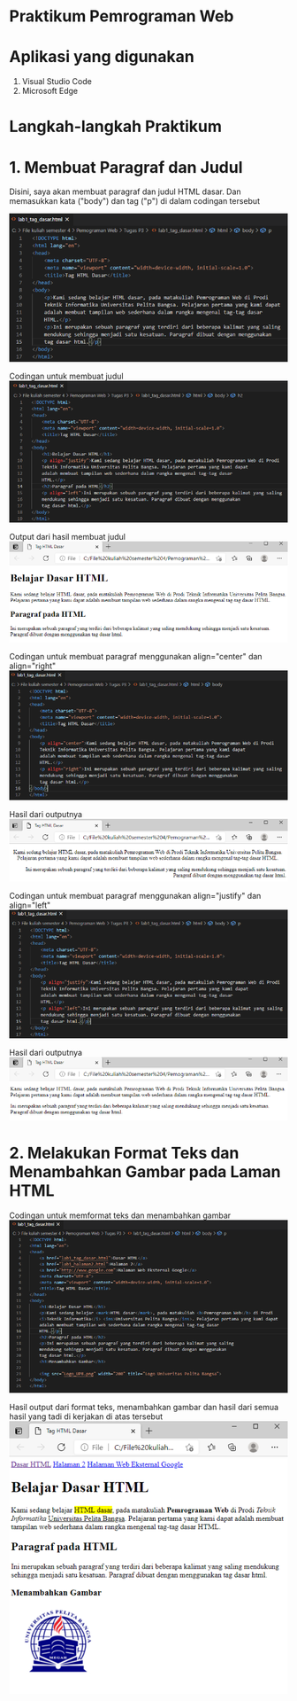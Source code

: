 # Praktikum Pemrograman Web

# Aplikasi yang digunakan
1. Visual Studio Code
2. Microsoft Edge

# Langkah-langkah Praktikum
# 1. Membuat Paragraf dan Judul

Disini, saya akan membuat paragraf dan judul HTML dasar. Dan memasukkan kata ("body") dan tag ("p") di dalam codingan tersebut





![input](https://github.com/ikmalriyan21/Lab1Web/blob/254126c69cb1d4c4e425ff0e545c1ad9c44ee9fe/Gambar/awal.png)





Codingan untuk membuat judul
![input](https://github.com/ikmalriyan21/Lab1Web/blob/2426dddc2dd2fc6f2f36cb3dcf2375086f3089d9/Gambar/coding%20judul.png)






Output dari hasil membuat judul
![input](https://github.com/ikmalriyan21/Lab1Web/blob/b8ce6a9a9331c965c9e024479e32eb15b9b3b9b1/Gambar/contoh%20judul.png)





Codingan untuk membuat paragraf menggunakan align="center" dan align="right"
![input](https://github.com/ikmalriyan21/Lab1Web/blob/1ea2f17b77e8a819d6313d7f1978123935a1d1f3/Gambar/paragraf%201.png)






Hasil dari outputnya
![input](https://github.com/ikmalriyan21/Lab1Web/blob/136adec9f0e8e19fe5a9d66bcc9df4d8f9b11350/Gambar/contoh%20paragraf%201.png)





Codingan untuk membuat paragraf menggunakan align="justify" dan align="left"
![input](https://github.com/ikmalriyan21/Lab1Web/blob/9a260560ef8f2320000ec9e1cfbcf4124d5d3a3b/Gambar/paragraf%202.png)





Hasil dari outputnya
![input](https://github.com/ikmalriyan21/Lab1Web/blob/9fea46f250ca06145e6670f989905e38a8f758fe/Gambar/contoh%20paragraf%202.png)





# 2. Melakukan Format Teks dan Menambahkan Gambar pada Laman HTML

Codingan untuk memformat teks dan menambahkan gambar
![input](https://github.com/ikmalriyan21/Lab1Web/blob/492525fbcbbd0c12bae99d5e3fe32f6c1ed36f1b/Gambar/coding%20hasil.png)





Hasil output dari format teks, menambahkan gambar dan hasil dari semua hasil yang tadi di kerjakan di atas tersebut
![input](https://github.com/ikmalriyan21/Lab1Web/blob/1c5712ec025c74fef5cde3e8eff7720ee8e60c81/Gambar/hasil.png)
